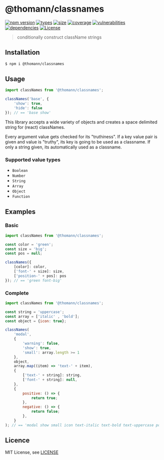 <h1 align="left">@thomann/classnames</h1>

[![npm version][npm-src]][npm-href]
[![types][types-src]][types-href]
[![size][size-src]][size-href]
[![coverage][coverage-src]][coverage-href]
[![vulnerabilities][vulnerabilities-src]][vulnerabilities-href]
[![dependencies][dep-src]][dep-href]
[![License][license-src]][license-href]

> conditionally construct className strings

## Installation
```bash
$ npm i @thomann/classnames
```

## Usage
```js
import classNames from '@thomann/classnames';

classNames('base', {
    'show': true,
    'hide': false
}); // == 'base show'
```
This library accepts a wide variety of objects and creates a space delimited string for (react) classNames.

Every argument value gets checked for its "truthiness".
If a key value pair is given and value is "truthy", its key is going to be used as a classname.
If only a string given, its automatically used as a classname.

### Supported value types
- `Boolean`
- `Number`
- `String`
- `Array`
- `Object`
- `Function`

## Examples
### Basic
```js
import classNames from '@thomann/classnames';

const color = 'green';
const size = 'big';
const pos = null;

classNames({
    [color]: color,
    ['font-' + size]: size,
    ['position-' + pos]: pos
}); // == 'green font-big'
```

### Complete
```js
import classNames from '@thomann/classnames';

const string = 'uppercase';
const array = ['italic' , 'bold'];
const object = {icon: true};

classNames(
    'modal',
    {
        'warning': false,
        'show': true,
        'small': array.length >= 1
    },
    object,
    array.map((item) => 'text-' + item),
    {
        ['text-' + string]: string,
        ['font-' + string]: null,
    },
    {
        positive: () => {
            return true;
        },
        negative: () => {
            return false;
        },
    }
); // == 'modal show small icon text-italic text-bold text-uppercase positive'
```

## Licence
MIT License, see [LICENSE](./LICENSE)

[npm-src]: https://badgen.net/npm/v/@thomann/classnames
[npm-href]: https://www.npmjs.com/package/@thomann/classnames
[size-src]: https://badgen.net/packagephobia/install/@thomann/classnames
[size-href]: https://packagephobia.com/result?p=@thomann/classnames
[types-src]: https://badgen.net/npm/types/@thomann/classnames
[types-href]: https://www.npmjs.com/package/@thomann/classnames
[coverage-src]: https://coveralls.io/repos/github/thomn/classnames/badge.svg?branch=master
[coverage-href]: https://coveralls.io/github/thomn/classnames?branch=master
[vulnerabilities-src]: https://snyk.io/test/github/thomn/classnames/badge.svg
[vulnerabilities-href]: https://snyk.io/test/github/thomn/classnames
[dep-src]: https://img.shields.io/librariesio/release/npm/@thomann/classnames
[dep-href]: https://img.shields.io/librariesio/release/npm/@thomann/classnames
[license-src]: https://badgen.net/github/license/thomn/classnames
[license-href]: LICENSE
